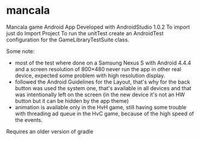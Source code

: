mancala
=======

Mancala game Android App
Developed with AndroidStudio 1.0.2
To import just do Import Project
To run the unitTest create an AndroidTest configuration for the GameLibraryTestSuite class.

Some note:
- most of the test where done on a Samsung Nexus S with Android 4.4.4 and a screen resolution of 800×480 never run the app in other real device, expected some problem with high resolution display.
- followed the Android Guidelines for the Layout, that's why for the back button was used the system one, that's available in all devices and that was intentionally left on the screen (in the new device it's not an HW button but it can be hidden by the app theme)
- animation is available only in the HvH game, still having some trouble with threading ad queue in the HvC game, because of the high speed of the events.

Requires an older version of gradle
